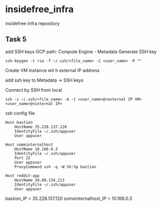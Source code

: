 # insidefree_infra
insidefree Infra repository

## Task 5
add SSH keys
GCP path: Compute Engine - Metadata
Generate SSH key
```
ssh-keygen -t rsa -f ~/.ssh/<file_name> -C <user_name> -P ""
```
Create VM instance wit h external IP address

add ssh key to Metadata -> SSH keys

Connect by SSH from local
```
ssh -i ~/.ssh/<file_name> -A -t <user_name>@<external IP VM> <user_name>@<internal IP>
```

ssh config file
```
Host bastion
	HostName 35.228.137.120
	IdentityFile ~/.ssh/appuser
	User appuser

Host someinternalhost
	HostName 10.166.0.3
	IdentityFile ~/.ssh/appuser
	Port 22
	User appuser
	ProxyCommand ssh -q -W %h:%p bastion

Host reddit-app
	HostName 34.89.134.213
	IdentityFile ~/.ssh/appuser
	User appuser
```

bastion_IP = 35.228.137.120
someinternalhost_IP = 10.166.0.3